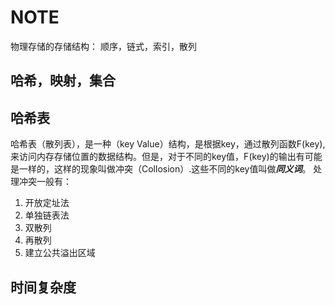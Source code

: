 # NOTE
物理存储的存储结构：
顺序，链式，索引，散列

## 哈希，映射，集合

## 哈希表

哈希表（散列表），是一种（key Value）结构，是根据key，通过散列函数F(key),来访问内存存储位置的数据结构。但是，对于不同的key值，F(key)的输出有可能是一样的，这样的现象叫做冲突（Collosion）.这些不同的key值叫做***同义词***。
处理冲突一般有：
1. 开放定址法
2. 单独链表法
3. 双散列
4. 再散列
5. 建立公共溢出区域

## 时间复杂度